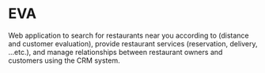 # EVA
 Web application to search for restaurants near you according to (distance and customer evaluation), provide restaurant services (reservation, delivery, ...etc.), and manage relationships between restaurant owners and customers using the CRM system.
